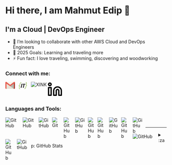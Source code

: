 # Hi there, I am Mahmut Edip 👋

## I'm a Cloud | DevOps Engineer

- 👯 I’m looking to collaborate with other AWS Cloud and DevOps Engineers
- 🥅 2025 Goals: Learning and traveling more
- ⚡ Fun fact: I love traveling, swimming, discovering and woodworking

### Connect with me:

[![website](./img/linkedin-light.svg)](https://www.linkedin.com/in/mahmutedipnegiz/)
[<img align="left" alt="MAIL" width="30px" src="./img/gmail.svg" style="padding-right:10px;" />](mailto:mahmutedipnegiz@gmail.com)
[<img align="left" alt="GETIN" width="30px" src="./img/it.jpg" style="padding-right:10px;" />](https://www.get-in-it.de/profil/lochctVRUeMZaPAsWwkmiaB6Faf9BDjI)
[<img align="left" alt="XINK" width="50px" src="https://cdn.worldvectorlogo.com/logos/xing.svg" style="padding-right:1px;" />](https://www.xing.com/profile/MahmutEdip_Negiz2)


### Languages and Tools:

<img align="left" alt="GitHub" width="44px" src="https://cdn.worldvectorlogo.com/logos/aws-2.svg" style="padding-right:10px;" />
<img align="left" alt="GitHub" width="40px" src="https://cdn.worldvectorlogo.com/logos/docker-4.svg" style="padding-right:10px;" />
<img align="left" alt="GitHub" width="32px" src="https://cdn.worldvectorlogo.com/logos/kubernets.svg" style="padding-right:10px;" />
<img align="left" alt="Git" width="26px" src="https://cdn.worldvectorlogo.com/logos/gitlab.svg" style="padding-right:10px;" />
<img align="left" alt="GitHub" width="26px" src="https://user-images.githubusercontent.com/3369400/139448065-39a229ba-4b06-434b-bc67-616e2ed80c8f.png" style="padding-right:10px;" />
<img align="left" alt="GitHub" width="30px" src="https://cdn.worldvectorlogo.com/logos/linux-tux-2.svg" style="padding-right:10px;" />
<img align="left" alt="GitHub" width="20px" src="https://cdn.worldvectorlogo.com/logos/jenkins-1.svg" style="padding-right:10px;" />
<img align="left" alt="GitHub" width="26px" src="https://cdn.worldvectorlogo.com/logos/terraform-enterprise.svg" style="padding-right:10px;" />
<img align="left" alt="GitHub" width="28px" src="https://cdn.worldvectorlogo.com/logos/grafana.svg" style="padding-right:10px;" />
<img align="left" alt="GitHub" width="26px" src="https://cdn.worldvectorlogo.com/logos/ansible.svg" style="padding-right:10px;" />
<img align="left" alt="GitHub" width="30px" src="https://cdn.worldvectorlogo.com/logos/prometheus.svg" style="padding-right:10px;" />
<img align="left" alt="GitHub" width="70px" src="https://cdn.worldvectorlogo.com/logos/akamai-4.svg" style="padding-right:10px;" />
<img align="left" alt="GitHub" width="26px" src="https://cdn.worldvectorlogo.com/logos/python-5.svg" style="padding-right:10px;" />
<img align="left" alt="GitHub" width="34px" src="https://cdn.worldvectorlogo.com/logos/mongodb-icon-1.svg" style="padding-right:10px;" />
<br>

---

<details>
  <summary>:zap: GitHub Stats</summary>

  <img align="left" alt="codeSTACKr's GitHub Stats" src="https://github-readme-stats.vercel.app/api?username=medipnegiz&show_icons=true&hide_border=false&title_color=ff652f&icon_color=FFE400&bg_color=09131B&text_color=ffffff&border_color=0c1a25" />

</details>
